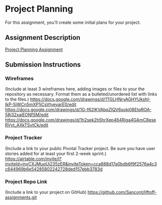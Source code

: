 # Project Planning
For this assignment, you'll create some initial plans for your project.

## Assignment Description
[Project Planning Assignment](https://education.launchcode.org/liftoff/assignments/planning/)

## Submission Instructions

### Wireframes

(Include at least 3 wireframes here, adding images or files to your the repository as necessary. Format them as a bulleted/unordered list with links to the files.)
https://docs.google.com/drawings/d/1TGLHNryAGHYUkshI-IkP-SjWCn5mXP1jCsVtyevarE0/edit
https://docs.google.com/drawings/d/1G-f62lKVAbqZIQV6soki08EtqROA-58j32xaiEONfSM/edit
https://docs.google.com/drawings/d/1h2sek2h5hrXep464Riga4GAmC8eseRVyt_AXkTSvtCk/edit

### Project Tracker

(Include a link to your public Pivotal Tracker project. Be sure you have user stories added for at least your first 2-week sprint.)
https://airtable.com/invite/l?inviteId=invCXJMuqUj235zER&inviteToken=cca888d17a0bdb6f9f2576a4c3c644969b6e54285802242728ded157ebb3783d

### Project Repo Link

(Include a link to your project on GitHub)
https://github.com/Sancont/liftoff-assignments.git

